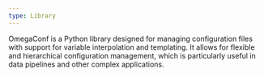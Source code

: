 ```yaml
---
type: Library
---
```


OmegaConf is a Python library designed for managing configuration files with support for variable interpolation and templating. It allows for flexible and hierarchical configuration management, which is particularly useful in data pipelines and other complex applications.